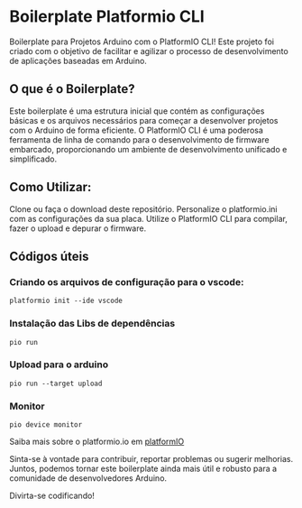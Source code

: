 # Boilerplate Platformio CLI

Boilerplate para Projetos Arduino com o PlatformIO CLI! Este projeto foi criado com o objetivo de facilitar e agilizar o processo de desenvolvimento de aplicações baseadas em Arduino.

## O que é o Boilerplate?

Este boilerplate é uma estrutura inicial que contém as configurações básicas e os arquivos necessários para começar a desenvolver projetos com o Arduino de forma eficiente. O PlatformIO CLI é uma poderosa ferramenta de linha de comando para o desenvolvimento de firmware embarcado, proporcionando um ambiente de desenvolvimento unificado e simplificado.

## Como Utilizar:

Clone ou faça o download deste repositório.
Personalize o platformio.ini com as configurações da sua placa.
Utilize o PlatformIO CLI para compilar, fazer o upload e depurar o firmware.

## Códigos úteis

### Criando os arquivos de configuração para o vscode:

```shell
platformio init --ide vscode
```

### Instalação das Libs de dependências

```shell
pio run
```

### Upload para o arduino

```shell
pio run --target upload
```

### Monitor

```shell
pio device monitor
```

Saiba mais sobre o platformio.io em [platformIO](https://platformio.org/)

Sinta-se à vontade para contribuir, reportar problemas ou sugerir melhorias. Juntos, podemos tornar este boilerplate ainda mais útil e robusto para a comunidade de desenvolvedores Arduino.

Divirta-se codificando!
